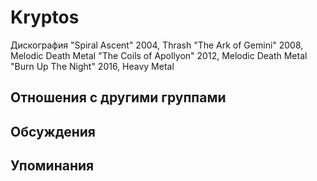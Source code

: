 # Kryptos

Дискография
"Spiral Ascent" 2004, Thrash
"The Ark of Gemini" 2008, Melodic Death Metal
"The Coils of Apollyon" 2012, Melodic Death Metal
"Burn Up The Night" 2016, Heavy Metal

## Отношения с другими группами


## Обсуждения


## Упоминания

